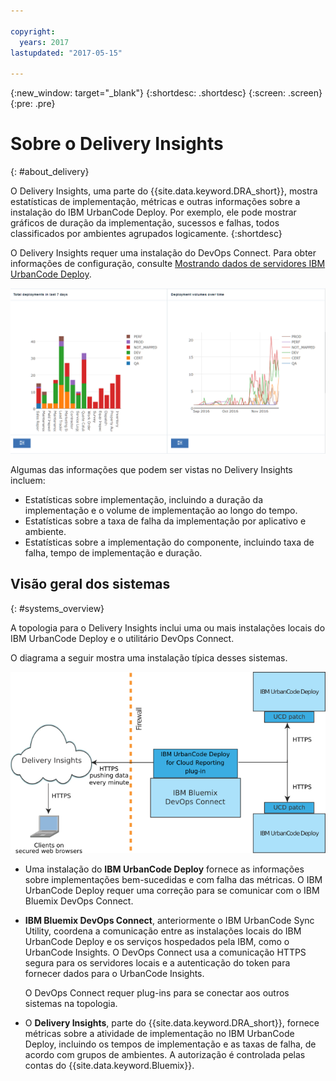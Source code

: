 ```yaml
---

copyright:
  years: 2017
lastupdated: "2017-05-15"

---
```


{:new_window: target="_blank"}
{:shortdesc: .shortdesc}
{:screen: .screen}
{:pre: .pre}

# Sobre o Delivery Insights
{: #about_delivery}

O Delivery Insights, uma parte do {{site.data.keyword.DRA_short}}, mostra estatísticas de implementação, métricas e outras informações sobre a instalação do IBM UrbanCode Deploy. Por exemplo, ele pode mostrar gráficos de duração da implementação, sucessos e falhas, todos classificados por ambientes agrupados logicamente.
{:shortdesc}

O Delivery Insights requer uma instalação do DevOps Connect. Para obter informações de configuração, consulte [Mostrando dados de servidores IBM UrbanCode Deploy](uc_insights_connect_ucd.html).

![Dois gráficos dos dados demo do UrbanCode Insights](images/uc_insights_demo_data.gif)

Algumas das informações que podem ser vistas no Delivery Insights incluem:

- Estatísticas sobre implementação, incluindo a duração da implementação e o volume de implementação ao longo do tempo.
- Estatísticas sobre a taxa de falha da implementação por aplicativo e ambiente.
- Estatísticas sobre a implementação do componente, incluindo taxa de falha, tempo de implementação e duração.

## Visão geral dos sistemas
{: #systems_overview}

A topologia para o Delivery Insights inclui uma ou mais instalações locais do IBM UrbanCode Deploy <!-- (and optionally IBM UrbanCode Release) --> e o utilitário DevOps Connect.

O diagrama a seguir mostra uma instalação típica desses sistemas.

![Visão geral da topologia para o UrbanCode Insights, incluindo sistemas locais do cliente e o IBM Cloud Services](images/uc_insights_overview_topology_multi_ucd.png)

- Uma instalação do **IBM UrbanCode Deploy** fornece as informações sobre implementações bem-sucedidas e com falha das métricas. O IBM UrbanCode Deploy requer uma correção para se comunicar com o IBM Bluemix DevOps Connect.

<!--
- **IBM UrbanCode Release** is an optional part of the topology. You can use the environment mappings in IBM UrbanCode Release to set logical environments for reports.

-->

- **IBM Bluemix DevOps Connect**, anteriormente o IBM UrbanCode Sync Utility, coordena a comunicação entre as instalações locais do IBM UrbanCode Deploy <!-- and IBM UrbanCode Release --> e os serviços hospedados pela IBM, como o UrbanCode Insights. O DevOps Connect usa a comunicação HTTPS segura para os servidores locais e a autenticação do token para fornecer dados para o UrbanCode Insights.

  O DevOps Connect requer plug-ins para se conectar aos outros sistemas na topologia.

- O **Delivery Insights**, parte do {{site.data.keyword.DRA_short}}, fornece métricas sobre a atividade de implementação no IBM UrbanCode Deploy, incluindo os tempos de implementação e as taxas de falha, de acordo com grupos de ambientes. A autorização é controlada pelas contas do {{site.data.keyword.Bluemix}}.

